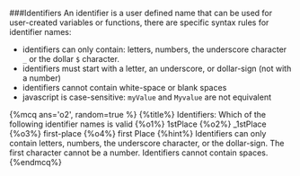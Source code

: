 ###Identifiers 
An identifier is a user defined name that can be used for user-created variables or functions, there are specific syntax rules for identifier names:
- identifiers can only contain: letters, numbers, the underscore character `_` or the dollar `$` character.
- identifiers must start with a letter, an underscore, or dollar-sign (not with a number)
- identifiers cannot contain white-space or blank spaces
- javascript is case-sensitive: `myValue` and `Myvalue` are not equivalent

{%mcq ans='o2', random=true %}
{%title%} Identifiers:  Which of the following identifier names is valid
{%o1%} 1stPlace
{%o2%} _1stPlace
{%o3%} first-place
{%o4%} first Place
{%hint%} Identifiers can only contain letters, numbers, the underscore character, or the dollar-sign.  The first character cannot be a number.  Identifiers cannot contain spaces.
{%endmcq%}
